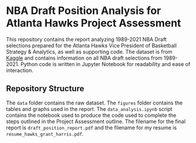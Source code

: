 # NBA Draft Position Analysis for Atlanta Hawks Project Assessment
This repository contains the report analyzing 1989-2021 NBA Draft selections prepared for the Atlanta Hawks Vice President of Basketball Strategy & Analytics, as well as supporting code. The dataset is from [Kaggle](https://www.kaggle.com/datasets/mattop/nba-draft-basketball-player-data-19892021) and contains information on all NBA draft selections from 1989-2021. Python code is written in Jupyter Notebook for readability and ease of interaction.
## Repository Structure
The `data` folder contains the raw dataset. The `figures` folder contains the tables and graphs used in the report. The `data_analysis.ipynb` script contains the notebook used to produce the code used to complete the steps outlined in the Project Assessment outline. The filename for the final report is `draft_position_report.pdf` and the filename for my resume is `resume_hawks_grant_harris.pdf`.
